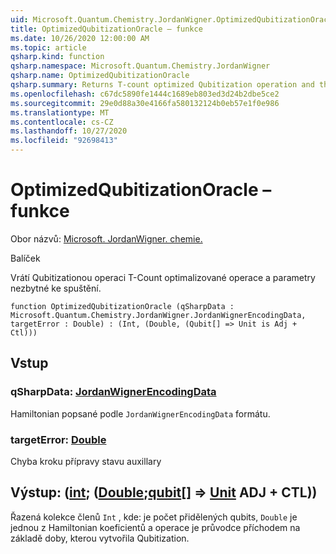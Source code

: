 ```yaml
---
uid: Microsoft.Quantum.Chemistry.JordanWigner.OptimizedQubitizationOracle
title: OptimizedQubitizationOracle – funkce
ms.date: 10/26/2020 12:00:00 AM
ms.topic: article
qsharp.kind: function
qsharp.namespace: Microsoft.Quantum.Chemistry.JordanWigner
qsharp.name: OptimizedQubitizationOracle
qsharp.summary: Returns T-count optimized Qubitization operation and the parameters necessary to run it.
ms.openlocfilehash: c67dc5890fe1444c1689eb803ed3d24b2dbe5ce2
ms.sourcegitcommit: 29e0d88a30e4166fa580132124b0eb57e1f0e986
ms.translationtype: MT
ms.contentlocale: cs-CZ
ms.lasthandoff: 10/27/2020
ms.locfileid: "92698413"
---
```

# <a name="optimizedqubitizationoracle-function"></a>OptimizedQubitizationOracle – funkce

Obor názvů: [Microsoft. JordanWigner. chemie.](xref:Microsoft.Quantum.Chemistry.JordanWigner)

Balíček [](https://nuget.org/packages/)


Vrátí Qubitizationou operaci T-Count optimalizované operace a parametry nezbytné ke spuštění.

```qsharp
function OptimizedQubitizationOracle (qSharpData : Microsoft.Quantum.Chemistry.JordanWigner.JordanWignerEncodingData, targetError : Double) : (Int, (Double, (Qubit[] => Unit is Adj + Ctl)))
```


## <a name="input"></a>Vstup

### <a name="qsharpdata--jordanwignerencodingdata"></a>qSharpData: [JordanWignerEncodingData](xref:Microsoft.Quantum.Chemistry.JordanWigner.JordanWignerEncodingData)

Hamiltonian popsané podle `JordanWignerEncodingData` formátu.


### <a name="targeterror--double"></a>targetError: [Double](xref:microsoft.quantum.lang-ref.double)

Chyba kroku přípravy stavu auxillary



## <a name="output--intdoublequbit--unit-adj--ctl"></a>Výstup: ([int](xref:microsoft.quantum.lang-ref.int); ([Double](xref:microsoft.quantum.lang-ref.double);[qubit](xref:microsoft.quantum.lang-ref.qubit)[] => [Unit](xref:microsoft.quantum.lang-ref.unit) ADJ + CTL))

Řazená kolekce členů `Int` , kde: je počet přidělených qubits, `Double` je jednou z Hamiltonian koeficientů a operace je průvodce příchodem na základě doby, kterou vytvořila Qubitization.